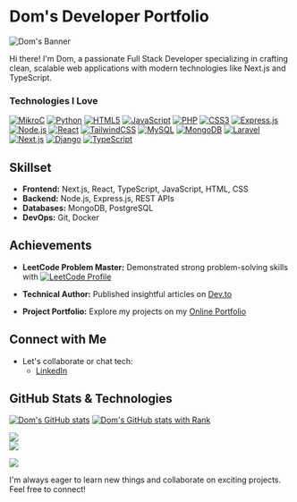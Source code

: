 # Dom's Developer Portfolio

![Dom's Banner](https://github.com/user-attachments/assets/8d09bc25-ed31-4e4e-ab62-a5b2c4c2cafb)

Hi there! I'm Dom, a passionate Full Stack Developer specializing in crafting clean, scalable web applications with modern technologies like Next.js and TypeScript.

### Technologies I Love

[![MikroC](https://img.shields.io/badge/MikroC-%2300599C.svg?style=flat-square&logo=c&logoColor=white)](https://www.mikroe.com/mikroc)
[![Python](https://img.shields.io/badge/Python-%233670A0.svg?style=flat-square&logo=python&logoColor=ffdd54)](https://www.python.org/)
[![HTML5](https://img.shields.io/badge/HTML5-%23E34F26.svg?style=flat-square&logo=html5&logoColor=white)](https://developer.mozilla.org/en-US/docs/Web/Guide/HTML/HTML5)
[![JavaScript](https://img.shields.io/badge/JavaScript-%23323330.svg?style=flat-square&logo=javascript&logoColor=%23F7DF1E)](https://developer.mozilla.org/en-US/docs/Web/JavaScript)
[![PHP](https://img.shields.io/badge/PHP-%23777BB4.svg?style=flat-square&logo=php&logoColor=white)](https://www.php.net/)
[![CSS3](https://img.shields.io/badge/CSS3-%231572B6.svg?style=flat-square&logo=css3&logoColor=white)](https://developer.mozilla.org/en-US/docs/Web/CSS)
[![Express.js](https://img.shields.io/badge/Express.js-%23404d59.svg?style=flat-square&logo=express&logoColor=%2361DAFB)](https://expressjs.com/)
[![Node.js](https://img.shields.io/badge/Node.js-6DA55F?style=flat-square&logo=node.js&logoColor=white)](https://nodejs.org/)
[![React](https://img.shields.io/badge/React-%2320232a.svg?style=flat-square&logo=react&logoColor=%2361DAFB)](https://reactjs.org/)
[![TailwindCSS](https://img.shields.io/badge/TailwindCSS-%2338B2AC.svg?style=flat-square&logo=tailwind-css&logoColor=white)](https://tailwindcss.com/)
[![MySQL](https://img.shields.io/badge/MySQL-%234479A1.svg?style=flat-square&logo=mysql&logoColor=white)](https://www.mysql.com/)
[![MongoDB](https://img.shields.io/badge/MongoDB-%234ea94b.svg?style=flat-square&logo=mongodb&logoColor=white)](https://www.mongodb.com/)
[![Laravel](https://img.shields.io/badge/Laravel-%23FF2D20.svg?style=flat-square&logo=laravel&logoColor=white)](https://laravel.com/)
[![Next.js](https://img.shields.io/badge/Next.js-%23000000.svg?style=flat-square&logo=next.js&logoColor=white)](https://nextjs.org/)
[![Django](https://img.shields.io/badge/Django-%23092E20.svg?style=flat-square&logo=django&logoColor=white)](https://www.djangoproject.com/)
[![TypeScript](https://img.shields.io/badge/TypeScript-%23007ACC.svg?style=flat-square&logo=typescript&logoColor=white)](https://www.typescriptlang.org/)

## Skillset

- **Frontend:** Next.js, React, TypeScript, JavaScript, HTML, CSS
- **Backend:** Node.js, Express.js, REST APIs
- **Databases:** MongoDB, PostgreSQL
- **DevOps:** Git, Docker

## Achievements

- **LeetCode Problem Master:** Demonstrated strong problem-solving skills with [![LeetCode Profile](https://img.shields.io/badge/LeetCode-dom557-yellow.svg?style=flat-square&logo=leetcode)](https://leetcode.com/dom557/)

- **Technical Author:** Published insightful articles on [Dev.to](https://dev.to/dom557)
- **Project Portfolio:** Explore my projects on my [Online Portfolio](https://abahazem-portfolio.vercel.app/)

## Connect with Me

- Let's collaborate or chat tech:
  - [LinkedIn](https://rb.gy/445t9)

## GitHub Stats & Technologies

[![Dom's GitHub stats](https://github-readme-stats.vercel.app/api?username=dom557&show_icons=true&theme=radical)](https://github.com/dom557)
[![Dom's GitHub stats with Rank](https://github-readme-stats.vercel.app/api?username=dom557&show_icons=true&hide_rank=false&rank_icon=percentile&theme=radical)](https://github.com/dom557)

![](https://github-readme-streak-stats.vercel.app/?user=dom557&theme=dark&hide_border=true)<br/>
![](https://github-readme-stats.vercel.app/api/top-langs/?username=dom557&theme=dark&hide_border=true&include_all_commits=true&count_private=true&layout=compact)

[![](https://visitcount.itsvg.in/api?id=dom557&icon=6&color=1)](https://visitcount.itsvg.in)


I'm always eager to learn new things and collaborate on exciting projects. Feel free to connect!
